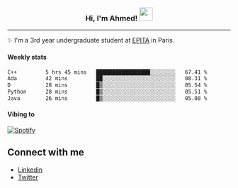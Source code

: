 <!-- Heading -->
<h3 align="center"> Hi, I'm Ahmed! <img src = "https://raw.githubusercontent.com/MartinHeinz/MartinHeinz/master/wave.gif" width = 30px></h3>

<!-- About section -->
---
✨ I'm a 3rd year undergraduate student at <a href="https://www.epita.fr/en/">EPITA</a> in Paris.

<h4 align ="left"> Weekly stats </h4>

<!--START_SECTION:waka-->

```txt
C++         5 hrs 45 mins   █████████████████░░░░░░░░   67.41 %
Ada         42 mins         ██░░░░░░░░░░░░░░░░░░░░░░░   08.31 %
D           28 mins         █▒░░░░░░░░░░░░░░░░░░░░░░░   05.54 %
Python      28 mins         █▒░░░░░░░░░░░░░░░░░░░░░░░   05.51 %
Java        26 mins         █▒░░░░░░░░░░░░░░░░░░░░░░░   05.08 %
```

<!--END_SECTION:waka-->

<!-- [![Ahmed's GitHub stats](https://github-readme-stats.vercel.app/api?username=ahmedhassayoune)](https://github.com/anuraghazra/github-readme-stats) -->

<h4 align ="left">Vibing to</h4>

[![Spotify](https://novatorem-ten-lyart.vercel.app/api/spotify)](https://open.spotify.com/user/31knevkvll66tzc3gqtoi6ngjbre)

<!-- Connect section -->

## Connect with me
  * <a href="https://www.linkedin.com/in/ahmed-hassayoune">Linkedin</a>
  * <a href="https://twitter.com/Ahmedhassaaa">Twitter</a>

<!-- Connect section: END -->
